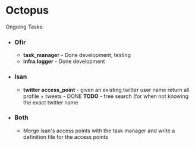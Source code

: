 Octopus
=======

Ongoing Tasks:
- ### Ofir ###
    - **task_manager** - Done development, testing
    - **infra.logger** - Done development
- ### Isan ###
    - **twitter access_point** - given an existing twitter user   name return all profile + tweets - DONE 
    **TODO** - free search (for when not knowing the exact twitter name
- ### Both ###
    - Merge isan's access points with the task manager and write a definition file for the access points
